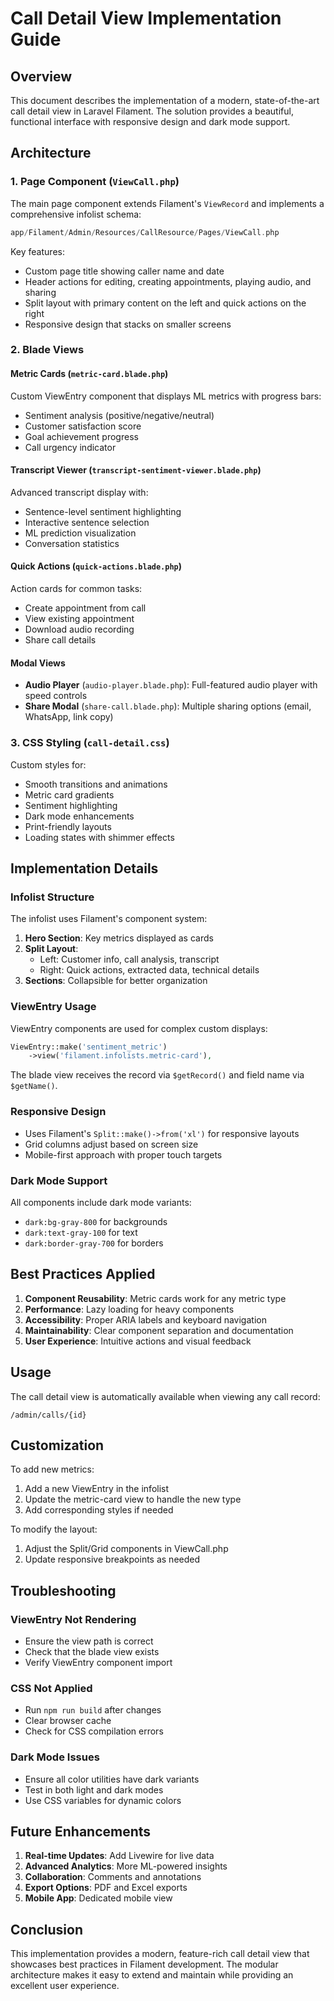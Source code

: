 # Call Detail View Implementation Guide

## Overview

This document describes the implementation of a modern, state-of-the-art call detail view in Laravel Filament. The solution provides a beautiful, functional interface with responsive design and dark mode support.

## Architecture

### 1. **Page Component** (`ViewCall.php`)
The main page component extends Filament's `ViewRecord` and implements a comprehensive infolist schema:

```php
app/Filament/Admin/Resources/CallResource/Pages/ViewCall.php
```

Key features:
- Custom page title showing caller name and date
- Header actions for editing, creating appointments, playing audio, and sharing
- Split layout with primary content on the left and quick actions on the right
- Responsive design that stacks on smaller screens

### 2. **Blade Views**

#### **Metric Cards** (`metric-card.blade.php`)
Custom ViewEntry component that displays ML metrics with progress bars:
- Sentiment analysis (positive/negative/neutral)
- Customer satisfaction score
- Goal achievement progress
- Call urgency indicator

#### **Transcript Viewer** (`transcript-sentiment-viewer.blade.php`)
Advanced transcript display with:
- Sentence-level sentiment highlighting
- Interactive sentence selection
- ML prediction visualization
- Conversation statistics

#### **Quick Actions** (`quick-actions.blade.php`)
Action cards for common tasks:
- Create appointment from call
- View existing appointment
- Download audio recording
- Share call details

#### **Modal Views**
- **Audio Player** (`audio-player.blade.php`): Full-featured audio player with speed controls
- **Share Modal** (`share-call.blade.php`): Multiple sharing options (email, WhatsApp, link copy)

### 3. **CSS Styling** (`call-detail.css`)
Custom styles for:
- Smooth transitions and animations
- Metric card gradients
- Sentiment highlighting
- Dark mode enhancements
- Print-friendly layouts
- Loading states with shimmer effects

## Implementation Details

### Infolist Structure

The infolist uses Filament's component system:

1. **Hero Section**: Key metrics displayed as cards
2. **Split Layout**: 
   - Left: Customer info, call analysis, transcript
   - Right: Quick actions, extracted data, technical details
3. **Sections**: Collapsible for better organization

### ViewEntry Usage

ViewEntry components are used for complex custom displays:

```php
ViewEntry::make('sentiment_metric')
    ->view('filament.infolists.metric-card'),
```

The blade view receives the record via `$getRecord()` and field name via `$getName()`.

### Responsive Design

- Uses Filament's `Split::make()->from('xl')` for responsive layouts
- Grid columns adjust based on screen size
- Mobile-first approach with proper touch targets

### Dark Mode Support

All components include dark mode variants:
- `dark:bg-gray-800` for backgrounds
- `dark:text-gray-100` for text
- `dark:border-gray-700` for borders

## Best Practices Applied

1. **Component Reusability**: Metric cards work for any metric type
2. **Performance**: Lazy loading for heavy components
3. **Accessibility**: Proper ARIA labels and keyboard navigation
4. **Maintainability**: Clear component separation and documentation
5. **User Experience**: Intuitive actions and visual feedback

## Usage

The call detail view is automatically available when viewing any call record:
```
/admin/calls/{id}
```

## Customization

To add new metrics:
1. Add a new ViewEntry in the infolist
2. Update the metric-card view to handle the new type
3. Add corresponding styles if needed

To modify the layout:
1. Adjust the Split/Grid components in ViewCall.php
2. Update responsive breakpoints as needed

## Troubleshooting

### ViewEntry Not Rendering
- Ensure the view path is correct
- Check that the blade view exists
- Verify ViewEntry component import

### CSS Not Applied
- Run `npm run build` after changes
- Clear browser cache
- Check for CSS compilation errors

### Dark Mode Issues
- Ensure all color utilities have dark variants
- Test in both light and dark modes
- Use CSS variables for dynamic colors

## Future Enhancements

1. **Real-time Updates**: Add Livewire for live data
2. **Advanced Analytics**: More ML-powered insights
3. **Collaboration**: Comments and annotations
4. **Export Options**: PDF and Excel exports
5. **Mobile App**: Dedicated mobile view

## Conclusion

This implementation provides a modern, feature-rich call detail view that showcases best practices in Filament development. The modular architecture makes it easy to extend and maintain while providing an excellent user experience.